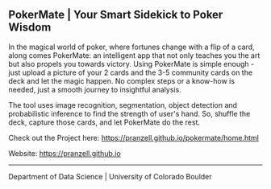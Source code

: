 PokerMate | Your Smart Sidekick to Poker Wisdom
---

In the magical world of poker, where fortunes change with a flip of a card, along comes PokerMate: an intelligent app that not only teaches you the art but also propels you towards victory. Using PokerMate is simple enough - just upload a picture of your 2 cards and the 3-5 community cards on the deck and let the magic happen. No complex steps or a know-how is needed, just a smooth journey to insightful analysis. 

The tool uses image recognition, segmentation, object detection and probabilistic inference to find the strength of user's hand. So, shuffle the deck, capture those cards, and let PokerMate do the rest.


Check out the Project here:
https://pranzell.github.io/pokermate/home.html


Website: https://pranzell.github.io


---
Department of Data Science | University of Colorado Boulder
